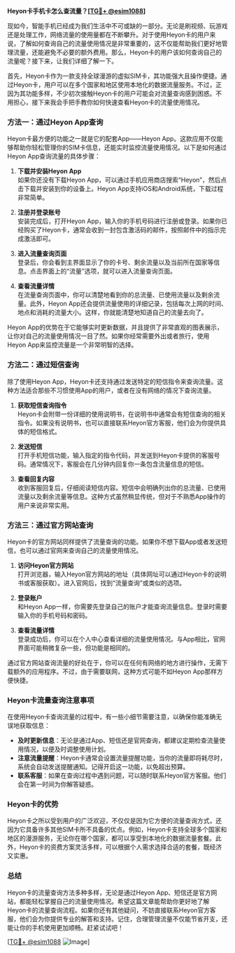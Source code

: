 **Heyon卡手机卡怎么查流量？[[TG💪+ @esim1088](https://t.me/s/esim1088)]**

现如今，智能手机已经成为我们生活中不可或缺的一部分。无论是刷视频、玩游戏还是处理工作，网络流量的使用量都在不断攀升。对于使用Heyon卡的用户来说，了解如何查询自己的流量使用情况是非常重要的，这不仅能帮助我们更好地管理流量，还能避免不必要的额外费用。那么，Heyon卡的用户该如何查询自己的流量呢？接下来，让我们详细了解一下。

首先，Heyon卡作为一款支持全球漫游的虚拟SIM卡，其功能强大且操作便捷。通过Heyon卡，用户可以在多个国家和地区使用本地化的数据流量服务。不过，正因为其功能多样，不少初次接触Heyon卡的用户可能会对流量查询感到困惑。不用担心，接下来我会手把手教你如何快速查看Heyon卡的流量使用情况。

### 方法一：通过Heyon App查询

Heyon卡最方便的功能之一就是它的配套App——Heyon App。这款应用不仅能够帮助你轻松管理你的SIM卡信息，还能实时监控流量使用情况。以下是如何通过Heyon App查询流量的具体步骤：

1. **下载并安装Heyon App**  
   如果你还没有下载Heyon App，可以通过手机应用商店搜索“Heyon”，然后点击下载并安装到你的设备上。Heyon App支持iOS和Android系统，下载过程非常简单。

2. **注册并登录账号**  
   安装完成后，打开Heyon App，输入你的手机号码进行注册或登录。如果你已经购买了Heyon卡，通常会收到一封包含激活码的邮件，按照邮件中的指示完成激活即可。

3. **进入流量查询页面**  
   登录后，你会看到主界面显示了你的卡号、剩余流量以及当前所在国家等信息。点击界面上的“流量”选项，就可以进入流量查询页面。

4. **查看流量详情**  
   在流量查询页面中，你可以清楚地看到你的总流量、已使用流量以及剩余流量。此外，Heyon App还会提供流量使用的详细记录，包括每次上网的时间、地点和消耗的流量大小。这样，你就能清楚地知道自己的流量去向了。

Heyon App的优势在于它能够实时更新数据，并且提供了非常直观的图表展示，让你对自己的流量使用情况一目了然。如果你经常需要外出或者旅行，使用Heyon App来监控流量是一个非常明智的选择。

### 方法二：通过短信查询

除了使用Heyon App，Heyon卡还支持通过发送特定的短信指令来查询流量。这种方法适合那些不习惯使用App的用户，或者在没有网络的情况下查询流量。

1. **获取短信查询指令**  
   Heyon卡会附带一份详细的使用说明书，在说明书中通常会有短信查询的相关指令。如果没有说明书，也可以直接联系Heyon官方客服，他们会为你提供具体的短信格式。

2. **发送短信**  
   打开手机短信功能，输入指定的指令代码，并发送到Heyon卡提供的客服号码。通常情况下，客服会在几分钟内回复你一条包含流量信息的短信。

3. **查看回复内容**  
   收到客服回复后，仔细阅读短信内容。短信中会明确列出你的总流量、已使用流量以及剩余流量等信息。这种方式虽然稍显传统，但对于不熟悉App操作的用户来说非常实用。

### 方法三：通过官方网站查询

Heyon卡的官方网站同样提供了流量查询的功能。如果你不想下载App或者发送短信，也可以通过官网来查询自己的流量使用情况。

1. **访问Heyon官方网站**  
   打开浏览器，输入Heyon官方网站的地址（具体网址可以通过Heyon卡的说明书或客服获取）。进入官网后，找到“流量查询”或类似的选项。

2. **登录账户**  
   和Heyon App一样，你需要先登录自己的账户才能查询流量信息。登录时需要输入你的手机号码和密码。

3. **查看流量详情**  
   登录成功后，你可以在个人中心查看详细的流量使用情况。与App相比，官网界面可能稍微复杂一些，但功能是相同的。

通过官方网站查询流量的好处在于，你可以在任何有网络的地方进行操作，无需下载额外的应用程序。不过，由于需要联网，这种方式可能不如Heyon App那样方便快捷。

### Heyon卡流量查询注意事项

在使用Heyon卡查询流量的过程中，有一些小细节需要注意，以确保你能准确无误地获取信息：

- **及时更新信息**：无论是通过App、短信还是官网查询，都建议定期检查流量使用情况，以便及时调整使用计划。
- **注意流量提醒**：Heyon卡通常会设置流量提醒功能，当你的流量即将耗尽时，系统会自动发送提醒通知。记得开启这一功能，以免超出预算。
- **联系客服**：如果在查询过程中遇到问题，可以随时联系Heyon官方客服。他们会在第一时间为你解答疑惑。

### Heyon卡的优势

Heyon卡之所以受到用户的广泛欢迎，不仅仅是因为它方便的流量查询方式，还因为它具备许多其他SIM卡所不具备的优点。例如，Heyon卡支持全球多个国家和地区的漫游服务，无论你在哪个国家，都可以享受到本地化的数据流量套餐。此外，Heyon卡的资费方案灵活多样，可以根据个人需求选择合适的套餐，既经济又实惠。

### 总结

Heyon卡的流量查询方法多种多样，无论是通过Heyon App、短信还是官方网站，都能轻松掌握自己的流量使用情况。希望这篇文章能帮助你更好地了解Heyon卡的流量查询流程。如果你还有其他疑问，不妨直接联系Heyon官方客服，他们会为你提供专业的解答和支持。记住，合理管理流量不仅能节省开支，还能让你的手机使用更加顺畅。赶紧试试吧！

[[TG💪+ @esim1088](https://t.me/s/esim1088) ![Image](https://i.postimg.cc/4NQfJmqS/Snipaste-2025-05-13-00-14-12.png)]